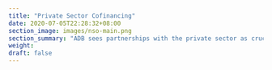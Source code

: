 ```yaml
---
title: "Private Sector Cofinancing"
date: 2020-07-05T22:28:32+08:00
section_image: images/nso-main.png
section_summary: "ADB sees partnerships with the private sector as crucial to achieving a prosperous, inclusive, resilient, and sustainable Asia and the Pacific region by 2030 (Strategy 2030). It recognizes that the private sector is the largest contributor to economic development in the region. Under Strategy 2030, ADB has strengthened partnerships with the private sector and increasingly mainstreamed into each Country Partnership Strategy (CPS) comprehensive market assessments and inputs relevant to private sector development and private sector operations. By 2024, ADB envisions that its private sector operations will reach one-third of its operations in number."
weight: 
draft: false
---
```

